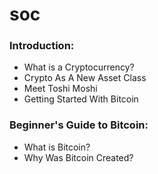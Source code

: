 # soc

### Introduction:

- What is a Cryptocurrency?
- Crypto As A New Asset Class
- Meet Toshi Moshi
- Getting Started With Bitcoin


### Beginner's Guide to Bitcoin:

- What is Bitcoin?
- Why Was Bitcoin Created?
